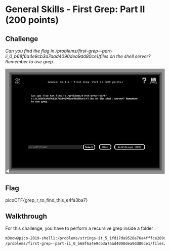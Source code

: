
# General Skills - First Grep: Part II (200 points)

## Challenge

*Can you find the flag in /problems/first-grep--part-ii_0_b68f6a4e9cb3a7aad4090dea9dd80ce1/files on the shell server? Remember to use grep.*

![Challenge](../_images/general_skills_first_grep_part_2_challenge.png)

## Flag

picoCTF{grep_r_to_find_this_e4fa3ba7}

## Walkthrough

For this challenge, you have to perform a recursive grep inside a folder :

```bash
m3oow@pico-2019-shell1:/problems/strings-it_5_1fd17da9526a76a4fffce289dee10fbb$ grep -ri "picoctf{" /problems/first-grep--part-ii_0_b68f6a4e9cb3a7aad4090dea9dd80ce1/files/*
/problems/first-grep--part-ii_0_b68f6a4e9cb3a7aad4090dea9dd80ce1/files/files9/file26:picoCTF{grep_r_to_find_this_e4fa3ba7}
```
